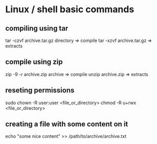 # Linux / shell basic commands

## compiling using tar
tar -czvf archive.tar.gz directory => compile
tar -xzvf archive.tar.gz => extracts

## compile using zip
zip -9 -r archive.zip archive => compile
unzip archive.zip => extracts

## reseting permissions
sudo chown -R user:user <file_or_directory>
chmod -R u+rwx <file_or_directory>

## creating a file with some content on it
echo "some nice content" >> /path/to/archive/archive.txt